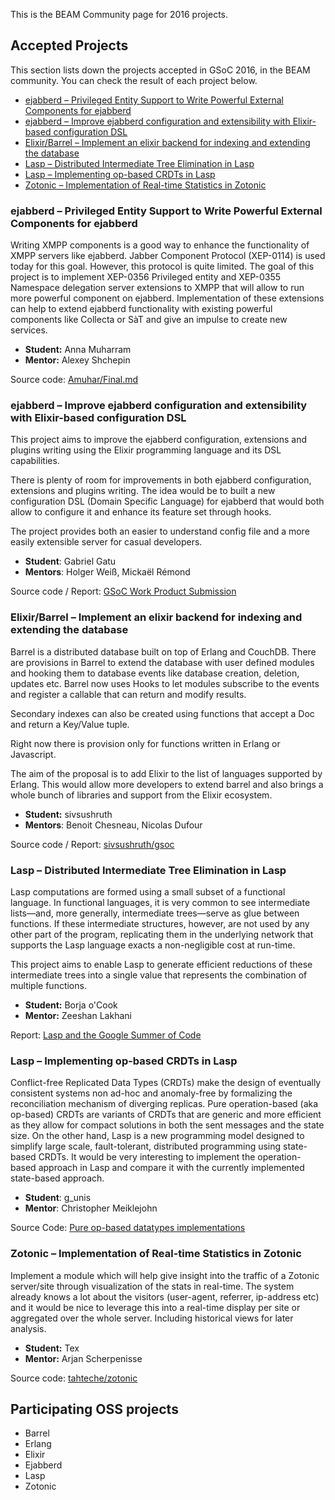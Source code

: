 This is the BEAM Community page for 2016 projects.

## Accepted Projects

This section lists down the projects accepted in GSoC 2016, in the BEAM community. You can check the result of each project below.

* [ejabberd – Privileged Entity Support to Write Powerful External Components for ejabberd](#ejabberd--privileged-entity-support-to-write-powerful-external-components-for-ejabberd)
* [ejabberd – Improve ejabberd configuration and extensibility with Elixir-based configuration DSL](#ejabberd--improve-ejabberd-configuration-and-extensibility-with-elixir-based-configuration-dsl)
* [Elixir/Barrel – Implement an elixir backend for indexing and extending the database](#elixirbarrel--implement-an-elixir-backend-for-indexing-and-extending-the-database)
* [Lasp – Distributed Intermediate Tree Elimination in Lasp](#lasp--distributed-intermediate-tree-elimination-in-lasp)
* [Lasp – Implementing op-based CRDTs in Lasp](#lasp--implementing-op-based-crdts-in-lasp)
* [Zotonic – Implementation of Real-time Statistics in Zotonic](#zotonic--implementation-of-real-time-statistics-in-zotonic)

### ejabberd – Privileged Entity Support to Write Powerful External Components for ejabberd

Writing XMPP components is a good way to enhance the functionality of XMPP servers like ejabberd. Jabber Component Protocol (XEP-0114) is used today for this goal. However, this protocol is quite limited. The goal of this project is to implement XEP-0356 Privileged entity and XEP-0355 Namespace delegation server extensions to XMPP that will allow to run more powerful component on ejabberd. Implementation of these extensions can help to extend ejabberd functionality with existing powerful components like Collecta or SàT and give an impulse to create new services.

* **Student:** Anna Muharram
* **Mentor:** Alexey Shchepin

Source code: [Amuhar/Final.md](https://gist.github.com/Amuhar/e319ba56ba52bf62f1f5ad29b03c7b74)

### ejabberd – Improve ejabberd configuration and extensibility with Elixir-based configuration DSL

This project aims to improve the ejabberd configuration, extensions and plugins writing using the Elixir programming language and its DSL capabilities.

There is plenty of room for improvements in both ejabberd configuration, extensions and plugins writing. The idea would be to built a new configuration DSL (Domain Specific Language) for ejabberd that would both allow to configure it and enhance its feature set through hooks.

The project provides both an easier to understand config file and a more easily extensible server for casual developers.

* **Student**: Gabriel Gatu
* **Mentors**: Holger Weiß, Mickaël Rémond

Source code / Report: [GSoC Work Product Submission](https://gist.github.com/gabrielgatu/7aae9fa01f6640946324e33aad2e609c)

### Elixir/Barrel – Implement an elixir backend for indexing and extending the database

Barrel is a distributed database built on top of Erlang and CouchDB. There are provisions in Barrel to extend the database with user defined modules and hooking them to database events like database creation, deletion, updates etc. Barrel now uses Hooks to let modules subscribe to the events and register a callable that can return and modify results.

Secondary indexes can also be created using functions that accept a Doc and return a Key/Value tuple.

Right now there is provision only for functions written in Erlang or Javascript.

The aim of the proposal is to add Elixir to the list of languages supported by Erlang. This would allow more developers to extend barrel and also brings a whole bunch of libraries and support from the Elixir ecosystem.

* **Student:** sivsushruth
* **Mentors**: Benoit Chesneau, Nicolas Dufour

Source code / Report: [sivsushruth/gsoc](https://github.com/sivsushruth/gsoc/wiki/GSoC-report-for--Barrel-BEAM-Community)

### Lasp – Distributed Intermediate Tree Elimination in Lasp

Lasp computations are formed using a small subset of a functional language. In functional languages, it is very common to see intermediate lists—and, more generally, intermediate trees—serve as glue between functions. If these intermediate structures, however, are not used by any other part of the program, replicating them in the underlying network that supports the Lasp language exacts a non-negligible cost at run-time.

This project aims to enable Lasp to generate efficient reductions of these intermediate trees into a single value that represents the combination of multiple functions.

* **Student:** Borja o'Cook
* **Mentor:** Zeeshan Lakhani

Report: [Lasp and the Google Summer of Code](https://ergl.github.io/gsoc2016.html)

### Lasp – Implementing op-based CRDTs in Lasp

Conflict-free Replicated Data Types (CRDTs) make the design of eventually consistent systems non ad-hoc and anomaly-free by formalizing the reconciliation mechanism of diverging replicas. Pure operation-based (aka op-based) CRDTs are variants of CRDTs that are generic and more efficient as they allow for compact solutions in both the sent messages and the state size. On the other hand, Lasp is a new programming model designed to simplify large scale, fault-tolerant, distributed programming using state-based CRDTs. It would be very interesting to implement the operation-based approach in Lasp and compare it with the currently implemented state-based approach.

* **Student**: g_unis
* **Mentor**: Christopher Meiklejohn

Source Code: [Pure op-based datatypes implementations](https://gist.github.com/gyounes/de1709f254e84812713079d34786afc8)

### Zotonic – Implementation of Real-time Statistics in Zotonic

Implement a module which will help give insight into the traffic of a Zotonic server/site through visualization of the stats in real-time. The system already knows a lot about the visitors (user-agent, referrer, ip-address etc) and it would be nice to leverage this into a real-time display per site or aggregated over the whole server. Including historical views for later analysis.

* **Student:** Tex
* **Mentor:** Arjan Scherpenisse

Source code: [tahteche/zotonic](https://github.com/tahteche/zotonic/commits/mod_admin_statistics?author=tahteche)

## Participating OSS projects

* Barrel
* Erlang
* Elixir
* Ejabberd
* Lasp
* Zotonic

